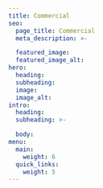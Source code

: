 ```yaml
---
title: Commercial
seo:
  page_title: Commercial
  meta_description: >-

  featured_image:
  featured_image_alt:
hero:
  heading:
  subheading:
  image:
  image_alt:
intro:
  heading:
  subheading: >-

  body:
menu:
  main:
    weight: 6
  quick_links:
    weight: 5
---
```

